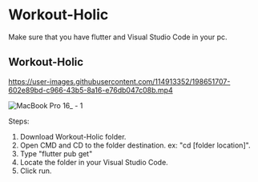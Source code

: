 # Workout-Holic

Make sure that you have flutter and Visual Studio Code in your pc.

Workout-Holic
-------------

https://user-images.githubusercontent.com/114913352/198651707-602e89bd-c966-43b5-8a16-e76db047c08b.mp4

![MacBook Pro 16_ - 1](https://user-images.githubusercontent.com/114913352/198579916-2c5c1f02-2363-491c-b644-e18aa5aac3dc.jpg)

Steps: 
 1. Download Workout-Holic folder.
 2. Open CMD and CD to the folder destination. ex: "cd [folder location]".
 3. Type "flutter pub get"
 4. Locate the folder in your Visual Studio Code.
 5. Click run.

